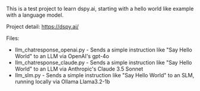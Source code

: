 This is a test project to learn dspy.ai, starting with a hello world like example with a language model.

Project detail: https://dspy.ai/

Files:
* llm_chatresponse_openai.py - Sends a simple instruction like "Say Hello World" to an LLM via OpenAI's gpt-4o
* llm_chatresponse_claude.py - Sends a simple instruction like "Say Hello World" to an LLM via Anthropic's Claude 3.5 Sonnet
* llm_slm.py - Sends a simple instruction like "Say Hello World" to an SLM, running locally via Ollama Llama3.2-1b